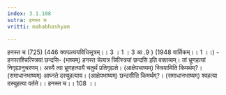 ```yaml
---
index: 3.1.108
sutra: हनस्त च
vritti: mahabhashyam

---
```

 हनस्त च (725) (446 क्यप्प्रत्ययविधिसूत्रम्।। 3 । 1 । 3 आ .9 ) (1948 वार्तिकम्।। 1 ।।) - हनस्तश्चित्स्त्रियां छन्दसि- (भाष्यम्) हनस्त चेत्यत्र चित्स्त्रियां छन्दसि इति वक्तव्यम्। तां भ्रूणहत्यां निगृह्यानुचरणम्। अस्यै त्वा भ्रूणहत्यायै चतुर्थं प्रतिगृह्यते। (आक्षेपभाष्यम्) स्त्रियामिति किमर्थम्?। (समाधानभाष्यम्) आघ्नते दस्युहत्याय। (आक्षेपभाष्यम्) छन्दसीति किमर्थम्?। (समाधानभाष्यम्) श्वहत्या दस्युहत्या वर्तते।। हनस्त च।। 108 ।। 